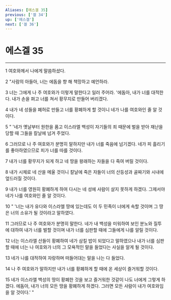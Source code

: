 ```yaml
---
Aliases: [에스겔 35]
previous: ['겔 34']
up: ['에스겔']
next: ['겔 36']
---
```

# 에스겔 35

***


1 여호와께서 나에게 말씀하셨다. 

2 "사람의 아들아, 너는 에돔을 향 해 책망하고 예언하라. 

3 너는 그에게 나 주 여호와가 이렇게 말한다고 일러 주어라. '에돔아, 내가 너를 대적한다. 내가 손을 펴고 너를 쳐서 황무지로 만들어 버리겠다. 

4 내가 네 성들을 폐허로 만들고 너를 황폐하게 할 것이니 네가 나를 여호와인 줄 알 것이다. 

5 " '네가 옛날부터 원한을 품고 이스라엘 백성이 자기들의 죄 때문에 벌을 받아 재난을 당할 때 그들을 칼날에 넘겨 주었다. 

6 그러므로 나 주 여호와가 분명히 말하지만 내가 너를 죽음에 넘기겠다. 네가 피 흘리기를 좋아하였으므로 피가 너를 따를 것이다. 

7 내가 너를 황무지가 되게 하고 네 땅을 왕래하는 자들을 다 죽여 버릴 것이다. 

8 내가 시체로 네 산을 메울 것이니 칼날에 죽은 자들이 너의 산등성과 골짜기와 시내에 엎드러질 것이다. 

9 내가 너를 영원히 황폐하게 하여 다시는 네 성에 사람이 살지 못하게 하겠다. 그제서야 네가 나를 여호와인 줄 알 것이다. 

10 " '너는 내가 유다와 이스라엘 땅에 있는데도 이 두 민족이 너에게 속할 것이며 그 땅은 너의 소유가 될 것이라고 말하였다. 

11 그러므로 나 주 여호와가 분명히 말한다. 네가 내 백성을 미워하여 보인 분노와 질투에 대하여 내가 너를 벌할 것이며 내가 너를 심판할 때에 그들에게 나를 알릴 것이다. 

12 너는 이스라엘 산들이 황폐하여 네가 삼킬 밥이 되었다고 말하였으나 내가 너를 심판할 때에 너는 나 여호와가 너의 그 모욕적인 말을 들었다는 사실을 알게 될 것이다. 

13 네가 나를 대적하여 자랑하며 떠들어대는 말을 나는 다 들었다. 

14 나 주 여호와가 말하지만 내가 너를 황폐하게 할 때에 온 세상이 즐거워할 것이다. 

15 네가 이스라엘 백성의 땅이 황폐한 것을 보고 즐거워한 것같이 나도 너에게 그렇게 하겠다. 에돔아, 내가 너의 모든 땅을 황폐하게 하겠다. 그러면 모든 사람이 내가 여호와임을 알 것이다.' "
